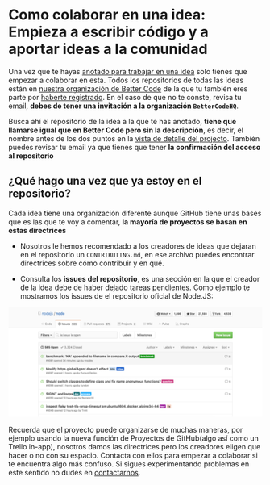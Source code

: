 # Como colaborar en una idea: Empieza a escribir código y a aportar ideas a la comunidad

Una vez que te hayas [anotado para trabajar en una idea](#) solo tienes que empezar a colaborar en esta. Todos los repositorios de todas las ideas están en [nuestra organización de Better Code](https://github.com/BetterCodeHQ) de la que tu también eres parte por [haberte registrado](#). En el caso de que no te conste, revisa tu email, **debes de tener una invitación a la organización `BetterCodeHQ`**.

Busca ahí el repositorio de la idea a la que te has anotado, **tiene que llamarse igual que en Better Code pero sin la descripción**, es decir, el nombre antes de los dos puntos en la [vista de detalle del projecto](). También puedes revisar tu email ya que tienes que tener **la confirmación del acceso al repositorio**

## ¿Qué hago una vez que ya estoy en el repositorio?

Cada idea tiene una organización diferente aunque GitHub tiene unas bases que es las que te voy a comentar, **la mayoría de proyectos se basan en estas directrices**

* Nosotros le hemos recomendado a los creadores de ideas que dejaran en el repositorio un `CONTRIBUTING.md`, en ese archivo puedes encontrar directrices sobre cómo contribuir y en qué.

* Consulta los **issues del repositorio**, es una sección en la que el creador de la idea debe de haber dejado tareas pendientes. Como ejemplo te mostramos los issues de el repositorio oficial de Node.JS:

![](../../src/img/6.png)

Recuerda que el proyecto puede organizarse de muchas maneras, por ejemplo usando la nueva función de Proyectos de GitHub(algo así como un Trello in-app), nosotros damos las directrices pero los creadores eligen que hacer o no con su espacio. Contacta con ellos para empezar a colaborar si te encuentra algo más confuso. Si sigues experimentando problemas en este sentido no dudes en [contactarnos](#).
